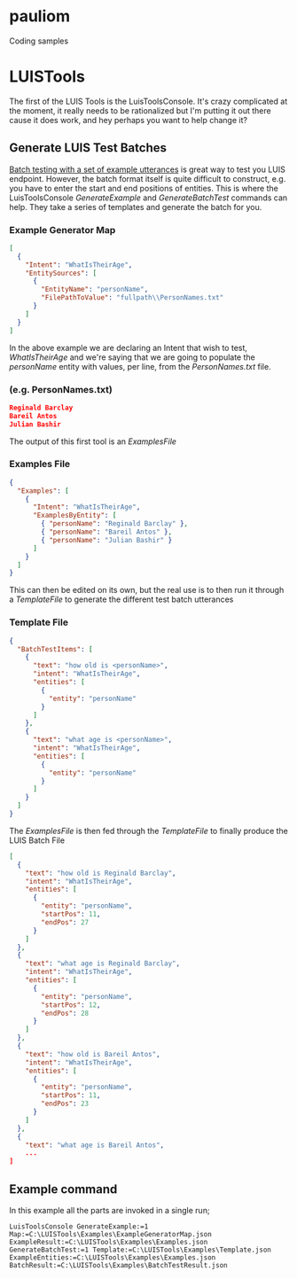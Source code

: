 # pauliom
Coding samples

# LUISTools
The first of the LUIS Tools is the LuisToolsConsole. It's crazy complicated at the moment, it really needs to be rationalized but I'm putting it out there cause it does work, and hey perhaps you want to help change it?
## Generate LUIS Test Batches
[Batch testing with a set of example utterances](https://docs.microsoft.com/en-us/azure/cognitive-services/luis/luis-how-to-batch-test) is great way to test you LUIS endpoint. However, the batch format itself is quite difficult to construct, e.g. you have to enter the start and end positions of entities. This is where the LuisToolsConsole *GenerateExample* and *GenerateBatchTest* commands can help. They take a series of templates and generate the batch for you.

### Example Generator Map
```json
[
  {
    "Intent": "WhatIsTheirAge",
    "EntitySources": [
      {
        "EntityName": "personName",
        "FilePathToValue": "fullpath\\PersonNames.txt"
      }
    ]
  }
]
```
In the above example we are declaring an Intent that wish to test, *WhatIsTheirAge* and we're saying that we are going to populate the *personName* entity with values, per line, from the *PersonNames.txt* file.

### <entity file> (e.g. PersonNames.txt)
```json
Reginald Barclay
Bareil Antos
Julian Bashir  
```

The output of this first tool is an *ExamplesFile*

### Examples File
```json
{
  "Examples": [
    {
      "Intent": "WhatIsTheirAge",
      "ExamplesByEntity": [
        { "personName": "Reginald Barclay" },
        { "personName": "Bareil Antos" },
        { "personName": "Julian Bashir" }
      ]
    }
  ]
}
```
This can then be edited on its own, but the real use is to then run it through a *TemplateFile* to generate the different test batch utterances

### Template File
```json
{
  "BatchTestItems": [
    {
      "text": "how old is <personName>",
      "intent": "WhatIsTheirAge",
      "entities": [
        {
          "entity": "personName"
        }
      ]
    },
    {
      "text": "what age is <personName>",
      "intent": "WhatIsTheirAge",
      "entities": [
        {
          "entity": "personName"
        }
      ]
    }
  ]
}
```

The *ExamplesFile* is then fed through the *TemplateFile* to finally produce the LUIS Batch File
```json
[
  {
    "text": "how old is Reginald Barclay",
    "intent": "WhatIsTheirAge",
    "entities": [
      {
        "entity": "personName",
        "startPos": 11,
        "endPos": 27
      }
    ]
  },
  {
    "text": "what age is Reginald Barclay",
    "intent": "WhatIsTheirAge",
    "entities": [
      {
        "entity": "personName",
        "startPos": 12,
        "endPos": 28
      }
    ]
  },
  {
    "text": "how old is Bareil Antos",
    "intent": "WhatIsTheirAge",
    "entities": [
      {
        "entity": "personName",
        "startPos": 11,
        "endPos": 23
      }
    ]
  },
  {
    "text": "what age is Bareil Antos",
    ...
]
```

## Example command
In this example all the parts are invoked in a single run;
```shell
LuisToolsConsole GenerateExample:=1 Map:=C:\LUISTools\Examples\ExampleGeneratorMap.json ExampleResult:=C:\LUISTools\Examples\Examples.json GenerateBatchTest:=1 Template:=C:\LUISTools\Examples\Template.json ExampleEntities:=C:\LUISTools\Examples\Examples.json BatchResult:=C:\LUISTools\Examples\BatchTestResult.json
```

